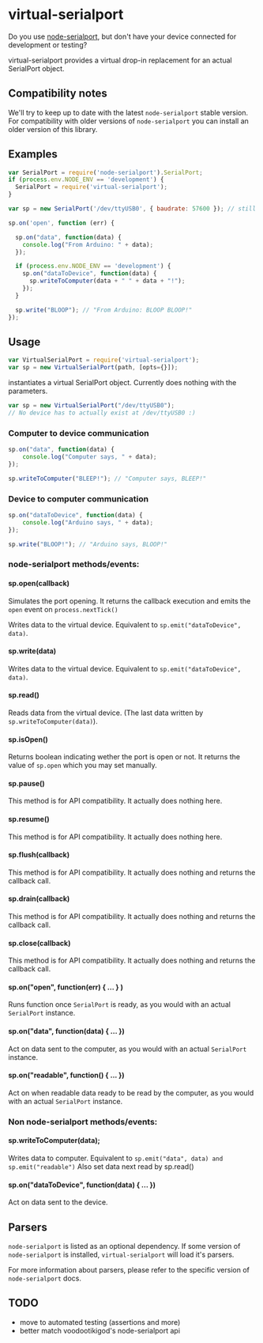 # virtual-serialport

Do you use [node-serialport](https://github.com/voodootikigod/node-serialport), but don't have your device connected for development or testing?

virtual-serialport provides a virtual drop-in replacement for an actual SerialPort object.

## Compatibility notes

We'll try to keep up to date with the latest `node-serialport` stable version. For compatibility with older versions of `node-serialport` you can install an older version of this library.

## Examples

```javascript
var SerialPort = require('node-serialport').SerialPort;
if (process.env.NODE_ENV == 'development') {
  SerialPort = require('virtual-serialport');
}

var sp = new SerialPort('/dev/ttyUSB0', { baudrate: 57600 }); // still works if NODE_ENV is set to development!

sp.on('open', function (err) {

  sp.on("data", function(data) {
    console.log("From Arduino: " + data);
  });

  if (process.env.NODE_ENV == 'development') {
    sp.on("dataToDevice", function(data) {
      sp.writeToComputer(data + " " + data + "!");
    });
  }

  sp.write("BLOOP"); // "From Arduino: BLOOP BLOOP!"
});
```

## Usage

```javascript
var VirtualSerialPort = require('virtual-serialport');
var sp = new VirtualSerialPort(path, [opts={}]);
```

instantiates a virtual SerialPort object. Currently does nothing with the parameters.

```javascript
var sp = new VirtualSerialPort("/dev/ttyUSB0");
// No device has to actually exist at /dev/ttyUSB0 :)
```

### Computer to device communication

```javascript
sp.on("data", function(data) {
	console.log("Computer says, " + data);
});

sp.writeToComputer("BLEEP!"); // "Computer says, BLEEP!"
```

### Device to computer communication

```javascript
sp.on("dataToDevice", function(data) {
	console.log("Arduino says, " + data);
});

sp.write("BLOOP!"); // "Arduino says, BLOOP!"
```

### node-serialport methods/events:

#### sp.open(callback)
Simulates the port opening. It returns the callback execution and emits the `open` event on
`process.nextTick()`

Writes data to the virtual device. Equivalent to `sp.emit("dataToDevice", data)`.

#### sp.write(data)
Writes data to the virtual device. Equivalent to `sp.emit("dataToDevice", data)`.

#### sp.read()
Reads data from the virtual device. (The last data written by  `sp.writeToComputer(data)`).

#### sp.isOpen()
Returns boolean indicating wether the port is open or not. It returns the value of `sp.open` which
you may set manually.

#### sp.pause()
This method is for API compatibility. It actually does nothing here.

#### sp.resume()
This method is for API compatibility. It actually does nothing here.

#### sp.flush(callback)
This method is for API compatibility. It actually does nothing and returns the callback call.

#### sp.drain(callback)
This method is for API compatibility. It actually does nothing and returns the callback call.

#### sp.close(callback)
This method is for API compatibility. It actually does nothing and returns the callback call.

#### sp.on("open", function(err) { ... } )

Runs function once `SerialPort` is ready, as you would with an actual `SerialPort` instance.

#### sp.on("data", function(data) { ... })

Act on data sent to the computer, as you would with an actual `SerialPort` instance.

#### sp.on("readable", function() { ... })

Act on when readable data ready to be read by the computer, as you would with an actual `SerialPort` instance.

### Non node-serialport methods/events:

#### sp.writeToComputer(data);

Writes data to computer. Equivalent to `sp.emit("data", data) and sp.emit("readable")` Also set data next read by sp.read()

#### sp.on("dataToDevice", function(data) { ... })
Act on data sent to the device.

## Parsers

`node-serialport` is listed as an optional dependency. If some version of `node-serialport` is
installed, `virtual-serialport` will load it's parsers.

For more information about parsers, please refer to the specific version of `node-serialport` docs.

## TODO
- move to automated testing (assertions and more)
- better match voodootikigod's node-serialport api
